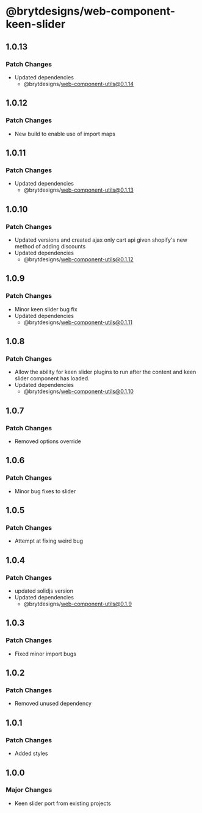 # @brytdesigns/web-component-keen-slider

## 1.0.13

### Patch Changes

- Updated dependencies
  - @brytdesigns/web-component-utils@0.1.14

## 1.0.12

### Patch Changes

- New build to enable use of import maps

## 1.0.11

### Patch Changes

- Updated dependencies
  - @brytdesigns/web-component-utils@0.1.13

## 1.0.10

### Patch Changes

- Updated versions and created ajax only cart api given shopify's new method of adding discounts
- Updated dependencies
  - @brytdesigns/web-component-utils@0.1.12

## 1.0.9

### Patch Changes

- Minor keen slider bug fix
- Updated dependencies
  - @brytdesigns/web-component-utils@0.1.11

## 1.0.8

### Patch Changes

- Allow the ability for keen slider plugins to run after the content and keen slider component has loaded.
- Updated dependencies
  - @brytdesigns/web-component-utils@0.1.10

## 1.0.7

### Patch Changes

- Removed options override

## 1.0.6

### Patch Changes

- Minor bug fixes to slider

## 1.0.5

### Patch Changes

- Attempt at fixing weird bug

## 1.0.4

### Patch Changes

- updated solidjs version
- Updated dependencies
  - @brytdesigns/web-component-utils@0.1.9

## 1.0.3

### Patch Changes

- Fixed minor import bugs

## 1.0.2

### Patch Changes

- Removed unused dependency

## 1.0.1

### Patch Changes

- Added styles

## 1.0.0

### Major Changes

- Keen slider port from existing projects

